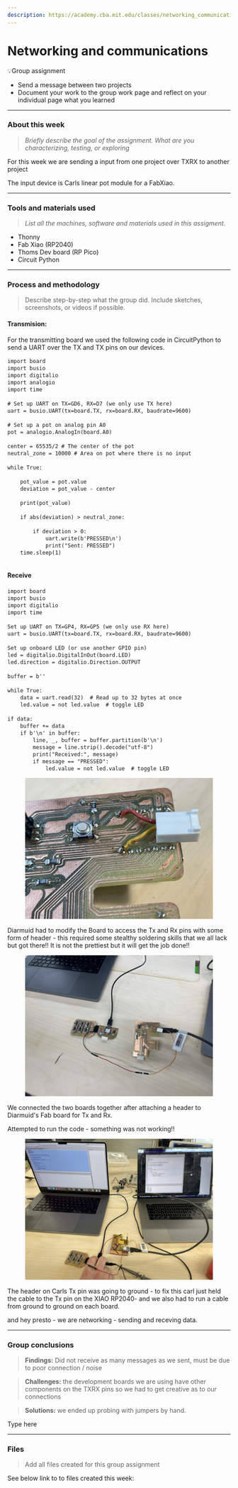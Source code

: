 ```yaml
---
description: https://academy.cba.mit.edu/classes/networking_communications/index.html
---
```


# Networking and communications

💡Group assignment

* Send a message between two projects
* Document your work to the group work page and reflect on your individual page what you learned

***

### About this week <a href="#id-19caf66e-e64e-80b8-84d4-ed596f48b527" id="id-19caf66e-e64e-80b8-84d4-ed596f48b527"></a>

> _Briefly describe the goal of the assignment. What are you characterizing, testing, or exploring_

For this week we are sending a input from one project over TXRX to another project

The input device is Carls linear pot module for a FabXiao.

***

### Tools and materials used <a href="#id-19caf66e-e64e-80c5-a554-f0cbeb7653e5" id="id-19caf66e-e64e-80c5-a554-f0cbeb7653e5"></a>

> _List all the machines, software and materials used in this assigment._

* Thonny
* Fab Xiao (RP2040)
* Thoms Dev board (RP Pico)
* Circuit Python

***

### Process and methodology <a href="#id-19caf66e-e64e-80a2-ab2d-fc20f3d842b3" id="id-19caf66e-e64e-80a2-ab2d-fc20f3d842b3"></a>

> Describe step-by-step what the group did. Include sketches, screenshots, or videos if possible.

#### Transmision:

For the transmitting board we used the following code in CircuitPython to send a UART over the TX and TX pins on our devices.

```
import board
import busio
import digitalio
import analogio
import time

# Set up UART on TX=GD6, RX=D7 (we only use TX here)
uart = busio.UART(tx=board.TX, rx=board.RX, baudrate=9600)

# Set up a pot on analog pin A0
pot = analogio.AnalogIn(board.A0)

center = 65535/2 # The center of the pot
neutral_zone = 10000 # Area on pot where there is no input

while True:
    
    pot_value = pot.value
    deviation = pot_value - center

    print(pot_value)

    if abs(deviation) > neutral_zone: 
        
        if deviation > 0:
            uart.write(b'PRESSED\n')
            print("Sent: PRESSED")
    time.sleep(1)


```

#### Receive

```
import board
import busio
import digitalio
import time

Set up UART on TX=GP4, RX=GP5 (we only use RX here)
uart = busio.UART(tx=board.TX, rx=board.RX, baudrate=9600)

Set up onboard LED (or use another GPIO pin)
led = digitalio.DigitalInOut(board.LED)
led.direction = digitalio.Direction.OUTPUT

buffer = b''

while True:
    data = uart.read(32)  # Read up to 32 bytes at once
    led.value = not led.value  # toggle LED

if data:
    buffer += data
    if b'\n' in buffer:
        line, _, buffer = buffer.partition(b'\n')
        message = line.strip().decode("utf-8")
        print("Received:", message)
        if message == "PRESSED":
            led.value = not led.value  # toggle LED
```



<figure><img src=".gitbook/assets/gropu_pic_11_3.jpeg" alt=""><figcaption></figcaption></figure>

Diarmuid had to modify the Board to access the Tx and Rx pins with some form of header - this required some stealthy soldering skills that we all lack but got there!! It is not the prettiest but it will get the job done!!



<figure><img src=".gitbook/assets/group_pic_11_01.jpeg" alt=""><figcaption></figcaption></figure>

We connected the two boards together after attaching a header to Diarmuid's  Fab board for Tx and Rx.&#x20;

Attempted to run the code - something was not working!!

<figure><img src=".gitbook/assets/gropu_pic_11_2.jpeg" alt=""><figcaption></figcaption></figure>

The header on Carls Tx pin was going to ground - to fix this carl just held the cable to the Tx pin on the XIAO RP2040- and we also had to run a cable from ground to ground on each board.

and hey presto - we are networking - sending and receving data.

***

### Group conclusions <a href="#id-19caf66e-e64e-8061-b14c-fb82b8c7a6c0" id="id-19caf66e-e64e-8061-b14c-fb82b8c7a6c0"></a>

> **Findings:** Did not receive as many messages as we sent, must be due to poor connection / noise

> **Challenges:** the development boards we are using have other components on the TXRX pins so we had to get creative as to our connections

> **Solutions:** we ended up probing with jumpers by hand.

Type here

***

### Files <a href="#id-19caf66e-e64e-80a4-95e3-f86c8ad668db" id="id-19caf66e-e64e-80a4-95e3-f86c8ad668db"></a>

> Add all files created for this group assignment

See below link to to files created this week:
